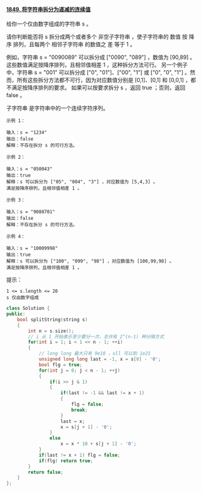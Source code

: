 #### [1849. 将字符串拆分为递减的连续值](https://leetcode-cn.com/problems/splitting-a-string-into-descending-consecutive-values/)

给你一个仅由数字组成的字符串 s 。

请你判断能否将 s 拆分成两个或者多个 非空子字符串 ，使子字符串的 数值 按 降序 排列，且每两个 相邻子字符串 的数值之 差 等于 1 。

例如，字符串 s = "0090089" 可以拆分成 ["0090", "089"] ，数值为 [90,89] 。这些数值满足按降序排列，且相邻值相差 1 ，这种拆分方法可行。
另一个例子中，字符串 s = "001" 可以拆分成 ["0", "01"]、["00", "1"] 或 ["0", "0", "1"] 。然而，所有这些拆分方法都不可行，因为对应数值分别是 [0,1]、[0,1] 和 [0,0,1] ，都不满足按降序排列的要求。
如果可以按要求拆分 s ，返回 true ；否则，返回 false 。

子字符串 是字符串中的一个连续字符序列。

 ```
示例 1：

输入：s = "1234"
输出：false
解释：不存在拆分 s 的可行方法。

示例 2：

输入：s = "050043"
输出：true
解释：s 可以拆分为 ["05", "004", "3"] ，对应数值为 [5,4,3] 。
满足按降序排列，且相邻值相差 1 。

示例 3：

输入：s = "9080701"
输出：false
解释：不存在拆分 s 的可行方法。

示例 4：

输入：s = "10009998"
输出：true
解释：s 可以拆分为 ["100", "099", "98"] ，对应数值为 [100,99,98] 。
满足按降序排列，且相邻值相差 1 。
 ```


提示：

```
1 <= s.length <= 20
s 仅由数字组成
```



```cpp
class Solution {
public:
    bool splitString(string s) 
    {
        int n = s.size();
        // i 从 1 开始表示至少要分一次，总共有 2^(n-1) 种分隔方式
        for(int i = 1; i < 1 << n - 1; ++i)
        {
            // long long 最大只有 9e18 ，ull 可以到 1e21
            unsigned long long last = -1, x = s[0] - '0';
            bool flg = true;
            for(int j = 0; j < n - 1; ++j)
            {
                if(i >> j & 1)
                {
                    if(last != -1 && last != x + 1)
                    {
                        flg = false;
                        break;
                    }
                    last = x;
                    x = s[j + 1] - '0';
                }
                else
                    x = x * 10 + s[j + 1] - '0';    
            }
            if(last != x + 1) flg = false;
            if(flg) return true;
        }
        return false;
    }
};
```

